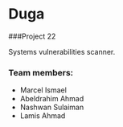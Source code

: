 # Duga
###Project 22

Systems vulnerabilities scanner.
### Team members:
* Marcel Ismael
* Abeldrahim Ahmad
* Nashwan Sulaiman
* Lamis Ahmad
